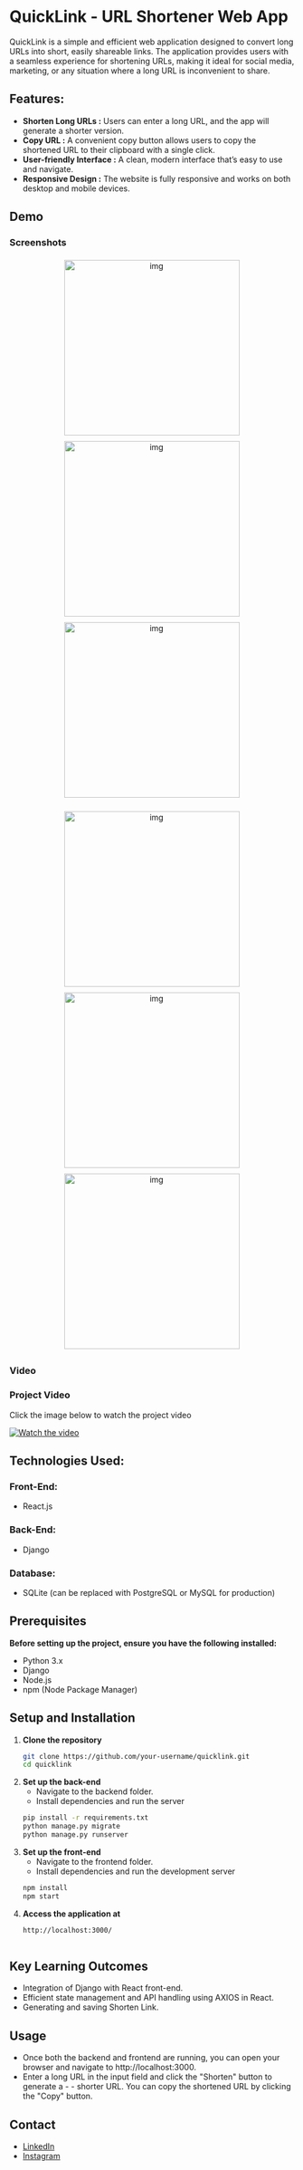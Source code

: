 # QuickLink - URL Shortener Web App

QuickLink is a simple and efficient web application designed to convert long URLs into short, easily shareable links. The application provides users with a seamless experience for shortening URLs, making it ideal for social media, marketing, or any situation where a long URL is inconvenient to share.


## Features:

- **Shorten Long URLs :** Users can enter a long URL, and the app will generate a shorter version.
- **Copy URL :** A convenient copy button allows users to copy the shortened URL to their clipboard with a single click.
- **User-friendly Interface :** A clean, modern interface that’s easy to use and navigate.
- **Responsive Design :** The website is fully responsive and works on both desktop and mobile devices.


## Demo

### Screenshots

<p align="center">
  <img src="https://drive.google.com/uc?export=view&id=1p5Xxe5ufFyAVCgu1sfPjuXNxdzU41hme" alt="img" width="310" style="margin: 5px;">
  <img src="https://drive.google.com/uc?export=view&id=1AN9F4joCfyRnx-ks-EjPKXrfNQHx4kxz" alt="img" width="310" style="margin: 5px;">
  <img src="https://drive.google.com/uc?export=view&id=1zc3Lb0C6lkXYi2QnsiHmg2ubBmjAOvbz" alt="img" width="310" style="margin: 5px;">
</p>
<p align="center">
  <img src="https://drive.google.com/uc?export=view&id=1Q6NwHRAnzsKkBfShYSAocY9Y-NDb-7WW" alt="img" width="310" style="margin: 5px;">
  <img src="https://drive.google.com/uc?export=view&id=1SBc8JBfIiPkWrpvSjaScoV_iVGj3rK_q" alt="img" width="310" style="margin: 5px;">
  <img src="https://drive.google.com/uc?export=view&id=1lwA-HO32cLhu0fGF5ec9lZon7-aQ0so2" alt="img" width="310" style="margin: 5px;">
</p>


### Video

### Project Video

Click the image below to watch the project video

[![Watch the video](https://drive.google.com/uc?export=view&id=1p5Xxe5ufFyAVCgu1sfPjuXNxdzU41hme)](https://drive.google.com/file/d/1NGmjoNpZWdKOjYU6bOJzFf_dEqV6WlQ8/view?usp=drive_link)



## Technologies Used:

### Front-End:
- React.js

### Back-End:
- Django

### Database:
- SQLite (can be replaced with PostgreSQL or MySQL for production)


## Prerequisites
 **Before setting up the project, ensure you have the following installed:**

- Python 3.x
- Django
- Node.js
- npm (Node Package Manager)


## Setup and Installation

1. **Clone the repository**
   ```bash
   git clone https://github.com/your-username/quicklink.git
   cd quicklink

2. **Set up the back-end**
   - Navigate to the backend folder.
   - Install dependencies and run the server
   ```bash
   pip install -r requirements.txt
   python manage.py migrate
   python manage.py runserver

3. **Set up the front-end**
   - Navigate to the frontend folder.
   - Install dependencies and run the development server
   ```bash
   npm install
   npm start

4. **Access the application at**
   ```bash
   http://localhost:3000/



## Key Learning Outcomes

- Integration of Django with React front-end.
- Efficient state management and API handling using AXIOS in React.
- Generating and saving Shorten Link.



## Usage

- Once both the backend and frontend are running, you can open your browser and    navigate to http://localhost:3000.
- Enter a long URL in the input field and click the "Shorten" button to generate a - - shorter URL. You can copy the shortened URL by clicking the "Copy" button.


## Contact

- [LinkedIn](https://www.linkedin.com/in/sambhaji-shinde-1679ab309/)
- [Instagram](https://www.instagram.com/sambhaji_26/)